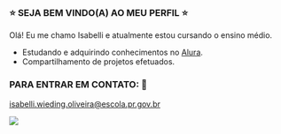 ### ⭐ SEJA BEM VINDO(A) AO MEU PERFIL ⭐

Olá! Eu me chamo Isabelli e atualmente estou cursando o ensino médio.

- Estudando e adquirindo conhecimentos no [Alura](https://www.alura.com.br).
- Compartilhamento de projetos efetuados.

### PARA ENTRAR EM CONTATO: 📧

isabelli.wieding.oliveira@escola.pr.gov.br

![](https://media.tenor.com/wCn_AXUdvNsAAAAi/cr7-sipping.gif)

